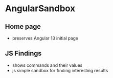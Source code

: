 # AngularSandbox

## Home page

- preserves Angular 13 initial page

## JS Findings

- shows commands and their values
- js simple sandbox for finding interesting results
